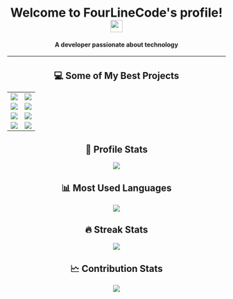 <h1 align="center">
    Welcome to FourLineCode's profile!
    <img src="https://media.giphy.com/media/hvRJCLFzcasrR4ia7z/giphy.gif" width="28" />
</h1>
<h4 align="center">A developer passionate about technology</h4>
<hr>

<h2 align="center">💻 Some of My Best Projects</h2>
<table>
    <tr>
        <td valign="center">
            <img
                src="https://github-readme-stats.vercel.app/api/pin/?username=FourLineCode&repo=wavechat&theme=dracula"
            />
        </td>
        <td valign="center">
            <img
                src="https://github-readme-stats.vercel.app/api/pin/?username=FourLineCode&repo=fleet&theme=dracula"
            />
        </td>
    </tr>
    <tr>
        <td valign="center">
            <img
                src="https://github-readme-stats.vercel.app/api/pin/?username=FourLineCode&repo=sttp&theme=dracula"
            />
        </td>
        <td valign="center">
            <img
                src="https://github-readme-stats.vercel.app/api/pin/?username=FourLineCode&repo=go-url&theme=dracula"
            />
        </td>
    </tr>
    <tr>
        <td valign="center">
            <img
                src="https://github-readme-stats.vercel.app/api/pin/?username=FourLineCode&repo=cliptale&theme=dracula"
            />
        </td>
        <td valign="center">
            <img
                src="https://github-readme-stats.vercel.app/api/pin/?username=FourLineCode&repo=minicel&theme=dracula"
            />
        </td>
    </tr>
    <tr>
        <td valign="center">
            <img
                src="https://github-readme-stats.vercel.app/api/pin/?username=FourLineCode&repo=redis-go&theme=dracula"
            />
        </td>
        <td valign="center">
            <img
                src="https://github-readme-stats.vercel.app/api/pin/?username=FourLineCode&repo=nord-dark-pro&theme=dracula"
            />
        </td>
    </tr>
</table>

<h2 align="center">👤 Profile Stats</h2>
<div align="center">
    <img
        src="https://github-readme-stats.vercel.app/api?username=FourLineCode&count_private=true&show_icons=true&theme=dracula"
    />
</div>

<h2 align="center">📊 Most Used Languages</h2>
<div align="center">
    <img
        src="https://github-readme-stats.vercel.app/api/top-langs/?username=FourLineCode&theme=dracula&langs_count=6&layout=compact&hide=css"
    />
</div>

<h2 align="center">🔥 Streak Stats</h2>
<div align="center">
    <img src="http://github-readme-streak-stats.herokuapp.com?user=FourLineCode&theme=dracula" />
</div>

<h2 align="center">🗠 Contribution Stats</h2>
<div align="center">
    <img
        src="https://activity-graph.herokuapp.com/graph?username=FourLineCode&bg_color=1F222E&color=F8D866&line=F85D7F&point=FFFFFF&hide_border=true"
    />
</div>
